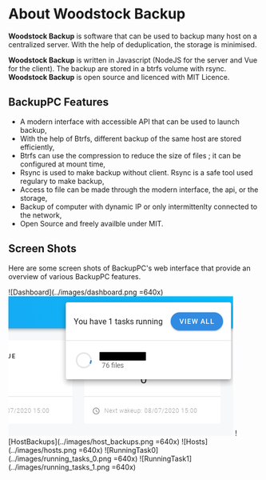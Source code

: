 # About Woodstock Backup

**Woodstock Backup** is software that can be used to backup many host on a centralized server. With the help of deduplication, the storage is minimised.

**Woodstock Backup** is written in Javascript (NodeJS for the server and Vue for the client). The backup are stored in a btrfs volume with rsync. **Woodstock Backup** is open source and licenced with MIT Licence.

## BackupPC Features

- A modern interface with accessible API that can be used to launch backup,
- With the help of Btrfs, different backup of the same host are stored efficiently,
- Btrfs can use the compression to reduce the size of files ; it can be configured at mount time,
- Rsync is used to make backup without client. Rsync is a safe tool used regulary to make backup,
- Access to file can be made through the modern interface, the api, or the storage,
- Backup of computer with dynamic IP or only intermittenlty connected to the network,
- Open Source and freely availble under MIT.

## Screen Shots

Here are some screen shots of BackupPC's web interface that provide an overview of various BackupPC features.

![Dashboard](../images/dashboard.png =640x)
![RunningTask](../images/dashboard_running.png)
![HostBackups](../images/host_backups.png =640x)
![Hosts](../images/hosts.png =640x)
![RunningTask0](../images/running_tasks_0.png =640x)
![RunningTask1](../images/running_tasks_1.png =640x)

